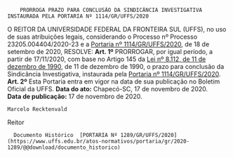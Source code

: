        PRORROGA PRAZO PARA CONCLUSÃO DA SINDICÂNCIA INVESTIGATIVA INSTAURADA PELA PORTARIA Nº 1114/GR/UFFS/2020  

 O REITOR DA UNIVERSIDADE FEDERAL DA FRONTEIRA SUL (UFFS), no uso de suas atribuições legais, considerando o Processo nº Processo 23205.004404/2020-23 e a [Portaria nº 1114/GR/UFFS/2020](https://www.uffs.edu.br/atos-normativos/portaria/gr/2020-1114), de 18 de setembro de 2020,   RESOLVE:   **Art. 1º**  PRORROGAR, por igual período, a partir de 17/11/2020, com base no Artigo 145 da [Lei nº 8.112, de 11 de dezembro de 1990](http://www.planalto.gov.br/ccivil_03/leis/l8112cons.htm), de 11 de dezembro de 1990, o prazo para conclusão da Sindicância Investigativa, instaurada pela [Portaria nº 1114/GR/UFFS/2020](https://www.uffs.edu.br/atos-normativos/portaria/gr/2020-1114).   **Art. 2º**  Esta Portaria entra em vigor na data de sua publicação no Boletim Oficial da UFFS.        **Data do ato:** Chapecó-SC, 17 de novembro de 2020.   
 **Data de publicação:**  17 de novembro de 2020. 

    Marcelo Recktenvald   
 Reitor 

      Documento Histórico  [PORTARIA Nº 1289/GR/UFFS/2020](https://www.uffs.edu.br/atos-normativos/portaria/gr/2020-1289/@@download/documento_historico)     
      